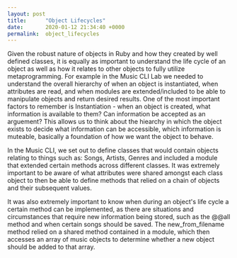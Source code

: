 ```yaml
---
layout: post
title:      "Object Lifecycles"
date:       2020-01-12 21:34:40 +0000
permalink:  object_lifecycles
---
```



Given the robust nature of objects in Ruby and how they created by well defined classes, it is equally as important to understand the life cycle of an object as well as how it relates to other objects to fully utilize metaprogramming.  For example in the Music CLI Lab we needed to understand the overall hierarchy of when an object is instantiated, when attributes are read, and when modules are extended/included to be able to manipulate objects and return desired results.  One of the most important factors to remember is Instantiation - when an object is created, what information is available to them?  Can information be accepted as an arguement?  This allows us to think about the hiearchy in which the object exists to decide what information can be accessible, which information is muteable, basically a foundation of how we want the object to behave.

In the Music CLI, we set out to define classes that would contain objects relating to things such as: Songs, Artists, Genres and included a module that extended certain methods across different classes.  It was extremely important to be aware of what attributes were shared amongst each class object to then be able to define methods that relied on a chain of objects and their subsequent values.

 It was also extremely important to know when during an object's life cycle a certain method can be implemented, as there are situations and circumstances that require new information being stored, such as the @@all method and when certain songs should be saved.  The new_from_filename method relied on a shared method contained in a module, which then accesses an array of music objects to determine whether a new object should be added to that array.  




